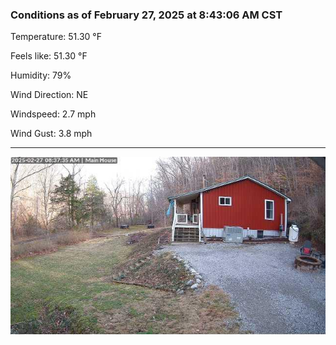 ### Conditions as of February 27, 2025 at 8:43:06 AM CST 

Temperature: 51.30 &deg;F

Feels like: 51.30 &deg;F

Humidity: 79%

Wind Direction: NE

Windspeed: 2.7 mph

Wind Gust: 3.8 mph

---

<img src="./images/latest.jpeg"/>

